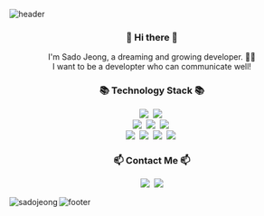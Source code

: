 ![header](https://capsule-render.vercel.app/api?type=slice&color=30A9DE&height=170&section=header&text=Sado%20Jeong%20:%20\)&fontColor=090707&fontAlignX=45&fontAlignY=65&fontSize=80)


<h3 align="center"> 👋 Hi there 👋 </h3>
<p align="center">
I'm Sado Jeong, a dreaming and  growing developer. 🏃‍♂️ <br>
I want to be a developter who can communicate well!
</p>
<h3 align="center">📚 Technology Stack 📚</h3>
<p align="center">
  <img src="https://img.shields.io/badge/Python-3776AB?style=flat-square&logo=Python&logoColor=white"/>&nbsp
  <img src="https://img.shields.io/badge/Java-007396?style=flat-square&logo=&logoColor=white"/>&nbsp
  <br>
  <img src="https://img.shields.io/badge/HTML5-E34F26?style=flat-square&logo=HTML5&logoColor=white"/>&nbsp
  <img src="https://img.shields.io/badge/CSS3-1572B6?style=flat-square&logo=CSS3&logoColor=white"/>&nbsp
  <img src="https://img.shields.io/badge/JavaScript-FFD700?style=flat-square&logo=JavaScript&logoColor=white"/>&nbsp

  <br>
  <img src="https://img.shields.io/badge/MySQL-4479A1?style=flat-square&logo=MySQL&logoColor=white"/>&nbsp
  <img src="https://img.shields.io/badge/MongoDB-47A248?style=flat-square&logo=MongoDB&logoColor=white"/>&nbsp
  <img src="https://img.shields.io/badge/Hadoop-66CCFF?style=flat-square&logo=Apache-Hadoop&logoColor=white"/>&nbsp
  <img src="https://img.shields.io/badge/Git-F05032?style=flat-square&logo=Git&logoColor=white"/>&nbsp
</p>

<h3 align="center">📫 Contact Me 📫</h3>

<p align="center">
  <a href="https://dreamingsado.tistory.com/"><img src="https://img.shields.io/badge/Tistory-000000?style=flat-square&logo=Tistory&logoColor=white&link=https://dreamingsado.tistory.com/"/></a>&nbsp
  <a href="mailto:a01063854375@gmail.com"><img src="https://img.shields.io/badge/Gmail-d14836?style=flat-square&logo=Gmail&logoColor=white&link=mailto:a01063854375@gmail.com"/></a>
  
</p>

<p align="center">
  <img align="left" src="https://github-readme-stats.vercel.app/api/top-langs?username=sadojeong&show_icons=true&locale=en&layout=compact" alt="sadojeong" />
</p>

![footer](https://capsule-render.vercel.app/api?type=slice&color=30A9DE&height=100&section=footer)

